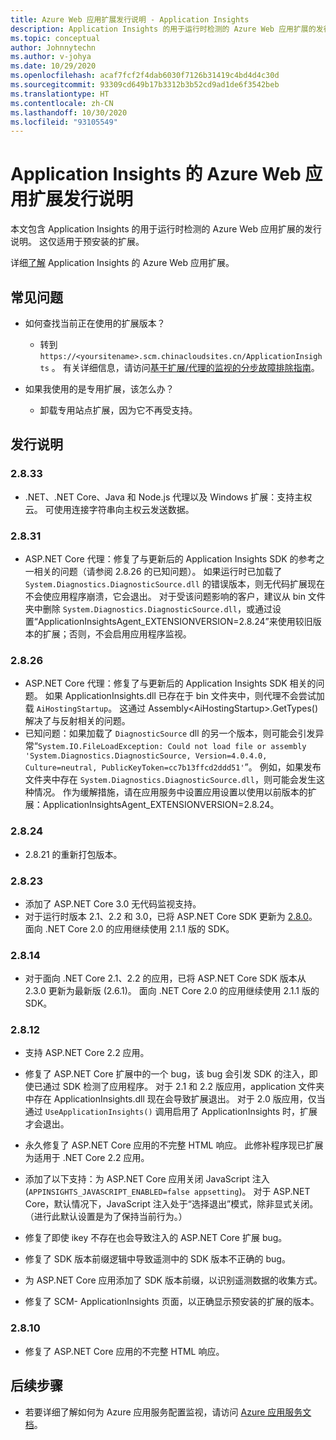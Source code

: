 ```yaml
---
title: Azure Web 应用扩展发行说明 - Application Insights
description: Application Insights 的用于运行时检测的 Azure Web 应用扩展的发行说明。
ms.topic: conceptual
author: Johnnytechn
ms.author: v-johya
ms.date: 10/29/2020
ms.openlocfilehash: acaf7fcf2f4dab6030f7126b31419c4bd4d4c30d
ms.sourcegitcommit: 93309cd649b17b3312b3b52cd9ad1de6f3542beb
ms.translationtype: HT
ms.contentlocale: zh-CN
ms.lasthandoff: 10/30/2020
ms.locfileid: "93105549"
---
```

# <a name="release-notes-for-azure-web-app-extension-for-application-insights"></a>Application Insights 的 Azure Web 应用扩展发行说明

本文包含 Application Insights 的用于运行时检测的 Azure Web 应用扩展的发行说明。 这仅适用于预安装的扩展。

详细[了解](azure-web-apps.md) Application Insights 的 Azure Web 应用扩展。

## <a name="frequently-asked-questions"></a>常见问题

- 如何查找当前正在使用的扩展版本？
    - 转到  `https://<yoursitename>.scm.chinacloudsites.cn/ApplicationInsights` 。 有关详细信息，请访问[基于扩展/代理的监视的分步故障排除指南](./azure-web-apps.md?tabs=net#troubleshooting)。

- 如果我使用的是专用扩展，该怎么办？
    - 卸载专用站点扩展，因为它不再受支持。

## <a name="release-notes"></a>发行说明

### <a name="2833"></a>2.8.33

- .NET、.NET Core、Java 和 Node.js 代理以及 Windows 扩展：支持主权云。 可使用连接字符串向主权云发送数据。

### <a name="2831"></a>2.8.31

- ASP.NET Core 代理：修复了与更新后的 Application Insights SDK 的参考之一相关的问题（请参阅 2.8.26 的已知问题）。 如果运行时已加载了 `System.Diagnostics.DiagnosticSource.dll` 的错误版本，则无代码扩展现在不会使应用程序崩溃，它会退出。 对于受该问题影响的客户，建议从 bin 文件夹中删除 `System.Diagnostics.DiagnosticSource.dll`，或通过设置“ApplicationInsightsAgent_EXTENSIONVERSION=2.8.24”来使用较旧版本的扩展；否则，不会启用应用程序监视。

### <a name="2826"></a>2.8.26

- ASP.NET Core 代理：修复了与更新后的 Application Insights SDK 相关的问题。 如果 ApplicationInsights.dll 已存在于 bin 文件夹中，则代理不会尝试加载 `AiHostingStartup`。 这通过 Assembly\<AiHostingStartup\>.GetTypes() 解决了与反射相关的问题。
- 已知问题：如果加载了 `DiagnosticSource` dll 的另一个版本，则可能会引发异常“`System.IO.FileLoadException: Could not load file or assembly 'System.Diagnostics.DiagnosticSource, Version=4.0.4.0, Culture=neutral, PublicKeyToken=cc7b13ffcd2ddd51'`”。 例如，如果发布文件夹中存在 `System.Diagnostics.DiagnosticSource.dll`，则可能会发生这种情况。 作为缓解措施，请在应用服务中设置应用设置以使用以前版本的扩展：ApplicationInsightsAgent_EXTENSIONVERSION=2.8.24。

### <a name="2824"></a>2.8.24

- 2\.8.21 的重新打包版本。

### <a name="2823"></a>2.8.23

- 添加了 ASP.NET Core 3.0 无代码监视支持。
- 对于运行时版本 2.1、2.2 和 3.0，已将 ASP.NET Core SDK 更新为 [2.8.0](https://github.com/microsoft/ApplicationInsights-aspnetcore/releases/tag/2.8.0)。 面向 .NET Core 2.0 的应用继续使用 2.1.1 版的 SDK。

### <a name="2814"></a>2.8.14

- 对于面向 .NET Core 2.1、2.2 的应用，已将 ASP.NET Core SDK 版本从 2.3.0 更新为最新版 (2.6.1)。 面向 .NET Core 2.0 的应用继续使用 2.1.1 版的 SDK。

### <a name="2812"></a>2.8.12

- 支持 ASP.NET Core 2.2 应用。
- 修复了 ASP.NET Core 扩展中的一个 bug，该 bug 会引发 SDK 的注入，即使已通过 SDK 检测了应用程序。 对于 2.1 和 2.2 版应用，application 文件夹中存在 ApplicationInsights.dll 现在会导致扩展退出。 对于 2.0 版应用，仅当通过 `UseApplicationInsights()` 调用启用了 ApplicationInsights 时，扩展才会退出。

- 永久修复了 ASP.NET Core 应用的不完整 HTML 响应。 此修补程序现已扩展为适用于 .NET Core 2.2 应用。

- 添加了以下支持：为 ASP.NET Core 应用关闭 JavaScript 注入 (`APPINSIGHTS_JAVASCRIPT_ENABLED=false appsetting`)。 对于 ASP.NET Core，默认情况下，JavaScript 注入处于“选择退出”模式，除非显式关闭。 （进行此默认设置是为了保持当前行为。）

- 修复了即使 ikey 不存在也会导致注入的 ASP.NET Core 扩展 bug。
- 修复了 SDK 版本前缀逻辑中导致遥测中的 SDK 版本不正确的 bug。

- 为 ASP.NET Core 应用添加了 SDK 版本前缀，以识别遥测数据的收集方式。
- 修复了 SCM- ApplicationInsights 页面，以正确显示预安装的扩展的版本。

### <a name="2810"></a>2.8.10

- 修复了 ASP.NET Core 应用的不完整 HTML 响应。

## <a name="next-steps"></a>后续步骤

- 若要详细了解如何为 Azure 应用服务配置监视，请访问 [Azure 应用服务文档](azure-web-apps.md)。 

